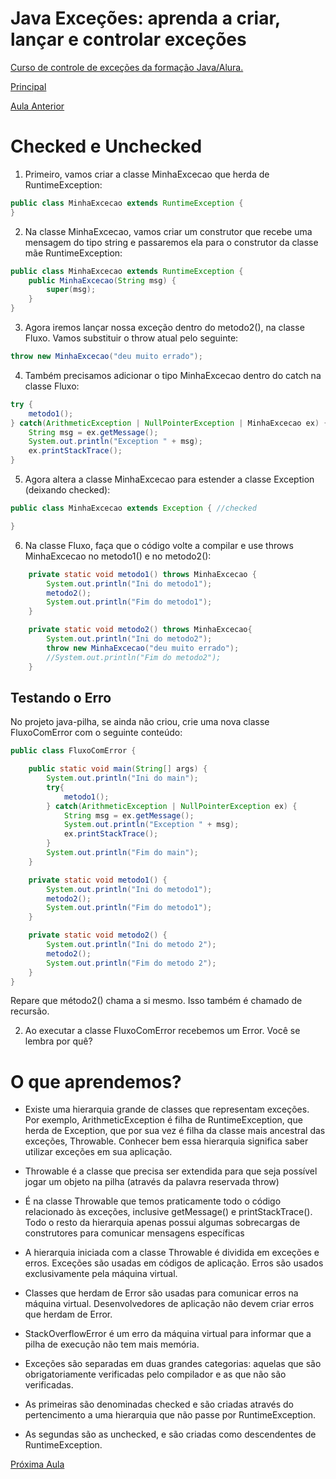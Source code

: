# Java Exceções: aprenda a criar, lançar e controlar exceções

[Curso de controle de exceções da formação Java/Alura.](https://cursos.alura.com.br/course/java-excecoes)

[Principal](https://github.com/pvreboucas/java-excecoes/tree/main)

[Aula Anterior](https://github.com/pvreboucas/java-excecoes/tree/aula-3)


# Checked e Unchecked

1) Primeiro, vamos criar a classe MinhaExcecao que herda de RuntimeException:

```java
public class MinhaExcecao extends RuntimeException {
}
```

2) Na classe MinhaExcecao, vamos criar um construtor que recebe uma mensagem do tipo string e passaremos ela para o construtor da classe mãe RuntimeException:

```java
public class MinhaExcecao extends RuntimeException {
    public MinhaExcecao(String msg) {
        super(msg);
    }
}
```

3) Agora iremos lançar nossa exceção dentro do metodo2(), na classe Fluxo. Vamos substituir o throw atual pelo seguinte:

```java
throw new MinhaExcecao("deu muito errado");
```

4) Também precisamos adicionar o tipo MinhaExcecao dentro do catch na classe Fluxo:

```java
try {
    metodo1();
} catch(ArithmeticException | NullPointerException | MinhaExcecao ex) {
    String msg = ex.getMessage();
    System.out.println("Exception " + msg);
    ex.printStackTrace();
} 
```

5) Agora altera a classe MinhaExcecao para estender a classe Exception (deixando checked): 

```java
public class MinhaExcecao extends Exception { //checked

}
```

6) Na classe Fluxo, faça que o código volte a compilar e use throws MinhaExcecao no metodo1() e no metodo2():

```java
    private static void metodo1() throws MinhaExcecao {
        System.out.println("Ini do metodo1");
        metodo2();
        System.out.println("Fim do metodo1");
    }

    private static void metodo2() throws MinhaExcecao{
        System.out.println("Ini do metodo2");
        throw new MinhaExcecao("deu muito errado");
        //System.out.println("Fim do metodo2");        
    }
```

## Testando o Erro

No projeto java-pilha, se ainda não criou, crie uma nova classe FluxoComError com o seguinte conteúdo: 

```java
public class FluxoComError {

    public static void main(String[] args) {
        System.out.println("Ini do main");
        try{
            metodo1();
        } catch(ArithmeticException | NullPointerException ex) {
            String msg = ex.getMessage();
            System.out.println("Exception " + msg);
            ex.printStackTrace();
        } 
        System.out.println("Fim do main");
    }

    private static void metodo1() {
        System.out.println("Ini do metodo1");
        metodo2();
        System.out.println("Fim do metodo1");
    }

    private static void metodo2() {
        System.out.println("Ini do metodo 2");
        metodo2();    
        System.out.println("Fim do metodo 2");
    }
}
```

Repare que método2() chama a si mesmo. Isso também é chamado de recursão.

2) Ao executar a classe FluxoComError recebemos um Error. Você se lembra por quê?


# O que aprendemos?

* Existe uma hierarquia grande de classes que representam exceções. Por exemplo, ArithmeticException é filha de RuntimeException, que herda de Exception, que por sua vez é filha da classe mais ancestral das exceções, Throwable. Conhecer bem essa hierarquia significa saber utilizar exceções em sua aplicação.

* Throwable é a classe que precisa ser extendida para que seja possível jogar um objeto na pilha (através da palavra reservada throw)

* É na classe Throwable que temos praticamente todo o código relacionado às exceções, inclusive getMessage() e printStackTrace(). Todo o resto da hierarquia apenas possui algumas sobrecargas de construtores para comunicar mensagens específicas

* A hierarquia iniciada com a classe Throwable é dividida em exceções e erros. Exceções são usadas em códigos de aplicação. Erros são usados exclusivamente pela máquina virtual.

* Classes que herdam de Error são usadas para comunicar erros na máquina virtual. Desenvolvedores de aplicação não devem criar erros que herdam de Error.

* StackOverflowError é um erro da máquina virtual para informar que a pilha de execução não tem mais memória.

* Exceções são separadas em duas grandes categorias: aquelas que são obrigatoriamente verificadas pelo compilador e as que não são verificadas.

* As primeiras são denominadas checked e são criadas através do pertencimento a uma hierarquia que não passe por RuntimeException.

* As segundas são as unchecked, e são criadas como descendentes de RuntimeException.

[Próxima Aula](https://github.com/pvreboucas/java-excecoes/tree/aula-5)

